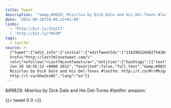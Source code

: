 ```yaml
---
title: Tweet
description: '"&amp;#9829; Misirlou by Dick Dale and His Del-Tones #lastfm:  amazon: "'
date: '2012-06-28T10:06:22+01:00'
links:
  - 'http://bit.ly/2Cq1I2'
  - 'http://bit.ly/tWn5M'
tags:
  - lastfm
source: >-
  {"tweet":{"edit_info":{"initial":{"editTweetIds":["218296526982754304"],"editableUntil":"2012-06-28T11:55:22.443Z","editsRemaining":"5","isEditEligible":true}},"retweeted":false,"source":"<a
  href=\"http://lastfmlovetweet.com/\"
  rel=\"nofollow\">LastfmLoveTweet</a>","entities":{"hashtags":[{"text":"lastfm","indices":["52","59"]}],"symbols":[],"user_mentions":[],"urls":[{"url":"http://t.co/MrrMhJgu","expanded_url":"http://bit.ly/2Cq1I2","display_url":"bit.ly/2Cq1I2","indices":["61","81"]},{"url":"http://t.co/Uhw2exN2","expanded_url":"http://bit.ly/tWn5M","display_url":"bit.ly/tWn5M","indices":["90","110"]}]},"display_text_range":["0","110"],"favorite_count":"0","id_str":"218296526982754304","truncated":false,"retweet_count":"0","id":"218296526982754304","possibly_sensitive":false,"created_at":"Thu
  Jun 28 10:55:22 +0000 2012","favorited":false,"full_text":"&amp;#9829;
  Misirlou by Dick Dale and His Del-Tones #lastfm: http://t.co/MrrMhJgu amazon:
  http://t.co/Uhw2exN2","lang":"en"}}
---
```

&amp;#9829; Misirlou by Dick Dale and His Del-Tones #lastfm:  amazon: 
    
{{< tweet 0 0 >}}
    
